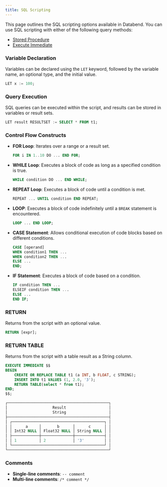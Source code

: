 ```yaml
---
title: SQL Scripting
---
```


This page outlines the SQL scripting options available in Databend. You can use SQL scripting with either of the following query methods:

- [Stored Procedure](/guides/query/stored-procedure)
- [Execute Immediate](/sql/sql-commands/administration-cmds/execute-immediate)

### Variable Declaration

Variables can be declared using the `LET` keyword, followed by the variable name, an optional type, and the initial value.

```sql title='Examples:'
LET x := 100;
```

### Query Execution

SQL queries can be executed within the script, and results can be stored in variables or result sets.

```sql title='Examples:'
LET result RESULTSET := SELECT * FROM t1;
```

### Control Flow Constructs

- **FOR Loop**: Iterates over a range or a result set.

    ```sql title='Examples:'
    FOR i IN 1..10 DO ... END FOR;
    ```

- **WHILE Loop**: Executes a block of code as long as a specified condition is true.

    ```sql title='Examples:'
    WHILE condition DO ... END WHILE;
    ```

- **REPEAT Loop**: Executes a block of code until a condition is met.

    ```sql title='Examples:'
    REPEAT ... UNTIL condition END REPEAT;
    ```

- **LOOP**: Executes a block of code indefinitely until a `BREAK` statement is encountered.

    ```sql title='Examples:'
    LOOP ... END LOOP;
    ```

- **CASE Statement**: Allows conditional execution of code blocks based on different conditions.

    ```sql title='Examples:'
    CASE [operand]
    WHEN condition1 THEN ...
    WHEN condition2 THEN ...
    ELSE ...
    END;
    ```

- **IF Statement**: Executes a block of code based on a condition.

    ```sql title='Examples:'
    IF condition THEN ...
    ELSEIF condition THEN ...
    ELSE ...
    END IF;
    ```

### RETURN

Returns from the script with an optional value.

```sql title='Examples:'
RETURN [expr];
```

### RETURN TABLE

Returns from the script with a table result as a String column.

```sql title='Examples:'
EXECUTE IMMEDIATE $$
BEGIN
    CREATE OR REPLACE TABLE t1 (a INT, b FLOAT, c STRING);
    INSERT INTO t1 VALUES (1, 2.0, '3');
    RETURN TABLE(select * from t1);
END;
$$;

┌─────────────────────────────────────────────┐
│                    Result                   │
│                    String                   │
├─────────────────────────────────────────────┤
│ ┌─────────────────────────────────────────┐ │
│ │      a     │       b      │      c      │ │
│ │ Int32 NULL │ Float32 NULL │ String NULL │ │
│ ├────────────┼──────────────┼─────────────┤ │
│ │ 1          │ 2            │ '3'         │ │
│ └─────────────────────────────────────────┘ │
└─────────────────────────────────────────────┘
```

### Comments

- **Single-line comments**: `-- comment`
- **Multi-line comments**: `/* comment */`